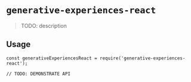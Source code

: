 # `generative-experiences-react`

> TODO: description

## Usage

```
const generativeExperiencesReact = require('generative-experiences-react');

// TODO: DEMONSTRATE API
```
